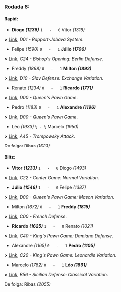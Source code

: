 ### Rodada 6:

#### Rapid:

* **Diogo *(1236)*** `1   -   0` Vitor *(1316)* 

**>** [Link](https://www.lichess.org/oLT8dFSp), *D01 - Rapport-Jobava System*.
* Felipe *(1590)* `0   -   1` **Júlio *(1706)*** 

**>** [Link](https://www.lichess.org/UPHBOLK8), *C24 - Bishop's Opening: Berlin Defense*.
* Freddy *(1868)* `0   -   1` **Milton *(1892)*** 

**>** [Link](https://www.lichess.org/DnGe3nKh), *D10 - Slav Defense: Exchange Variation*.
* Renato *(1234)* `0   -   1` **Ricardo *(1771)*** 

**>** [Link](https://www.lichess.org/1Wnoetil), *D00 - Queen's Pawn Game*.
* Pedro *(1183)* `0   -   1` **Alexandre *(1196)*** 

**>** [Link](https://www.lichess.org/uq0GqkcY), *D00 - Queen's Pawn Game*.
* Léo *(1933)* `½ - ½` Marcelo *(1950)* 

**>** [Link](https://www.lichess.org/yah6Ermu), *A45 - Trompowsky Attack*.

De folga: Ribas *(1623)*

#### Blitz:

* **Vitor *(1233)*** `1   -   0` Diogo *(1493)* 

**>** [Link](https://www.lichess.org/wVZwlYka), *C22 - Center Game: Normal Variation*.
* **Júlio *(1546)*** `1   -   0` Felipe *(1387)* 

**>** [Link](https://www.lichess.org/Hd2EH2bV), *D00 - Queen's Pawn Game: Mason Variation*.
* Milton *(1672)* `0   -   1` **Freddy *(1815)*** 

**>** [Link](https://www.lichess.org/kntzkFHk), *C00 - French Defense*.
* **Ricardo *(1625)*** `1   -   0` Renato *(1021)* 

**>** [Link](https://www.lichess.org/W6qYlQxP), *C40 - King's Pawn Game: Damiano Defense*.
* Alexandre *(1165)* `0   -   1` **Pedro *(1105)*** 

**>** [Link](https://www.lichess.org/dRK4gyy6), *C20 - King's Pawn Game: Leonardis Variation*.
* Marcelo *(1782)* `0   -   1` **Léo *(1861)*** 

**>** [Link](https://www.lichess.org/Ay7CPkyi), *B56 - Sicilian Defense: Classical Variation*.

De folga: Ribas *(2055)*

